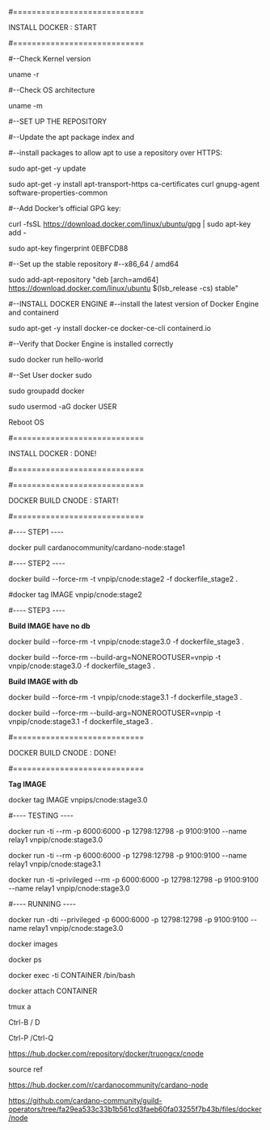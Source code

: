 #============================

INSTALL DOCKER : START

#============================

#--Check Kernel version

uname -r

#--Check OS architecture

uname -m

#--SET UP THE REPOSITORY

#--Update the apt package index and

#--install packages to allow apt to use a repository over HTTPS:

sudo apt-get -y update

sudo apt-get -y install apt-transport-https ca-certificates curl gnupg-agent software-properties-common

#--Add Docker’s official GPG key:

curl -fsSL https://download.docker.com/linux/ubuntu/gpg | sudo apt-key add -

sudo apt-key fingerprint 0EBFCD88

#--Set up the stable repository #--x86_64 / amd64

sudo add-apt-repository "deb [arch=amd64] https://download.docker.com/linux/ubuntu $(lsb_release -cs) stable"

#--INSTALL DOCKER ENGINE #--install the latest version of Docker Engine and containerd

sudo apt-get -y install docker-ce docker-ce-cli containerd.io

#--Verify that Docker Engine is installed correctly

sudo docker run hello-world

#--Set User docker sudo

sudo groupadd docker

sudo usermod -aG docker USER

Reboot OS

#============================

INSTALL DOCKER : DONE!

#============================

#============================

DOCKER BUILD CNODE : START!

#============================

#---- STEP1 ----

docker pull cardanocommunity/cardano-node:stage1

#---- STEP2 ----

docker build --force-rm -t vnpip/cnode:stage2 -f dockerfile_stage2 .

#docker tag IMAGE vnpip/cnode:stage2

#---- STEP3 ----

**Build IMAGE have no db**

docker build --force-rm -t vnpip/cnode:stage3.0 -f dockerfile_stage3 .

docker build --force-rm --build-arg=NONEROOTUSER=vnpip -t vnpip/cnode:stage3.0 -f dockerfile_stage3 .

**Build IMAGE with db**

docker build --force-rm -t vnpip/cnode:stage3.1 -f dockerfile_stage3 .

docker build --force-rm --build-arg=NONEROOTUSER=vnpip -t vnpip/cnode:stage3.1 -f dockerfile_stage3 .

#============================

DOCKER BUILD CNODE : DONE! 

#============================

**Tag IMAGE**

docker tag IMAGE vnpips/cnode:stage3.0

#---- TESTING ----

docker run -ti --rm -p 6000:6000 -p 12798:12798 -p 9100:9100 --name relay1 vnpip/cnode:stage3.0

docker run -ti --rm -p 6000:6000 -p 12798:12798 -p 9100:9100 --name relay1 vnpip/cnode:stage3.1

docker run -ti –privileged --rm -p 6000:6000 -p 12798:12798 -p 9100:9100 --name relay1 vnpip/cnode:stage3.0

#---- RUNNING ----

docker run -dti --privileged -p 6000:6000 -p 12798:12798 -p 9100:9100 --name relay1 vnpip/cnode:stage3.0

docker images

docker ps

docker exec -ti CONTAINER /bin/bash

docker attach CONTAINER

tmux a

Ctrl-B / D

Ctrl-P /Ctrl-Q


https://hub.docker.com/repository/docker/truongcx/cnode

source ref 

https://hub.docker.com/r/cardanocommunity/cardano-node

https://github.com/cardano-community/guild-operators/tree/fa29ea533c33b1b561cd3faeb60fa03255f7b43b/files/docker/node
